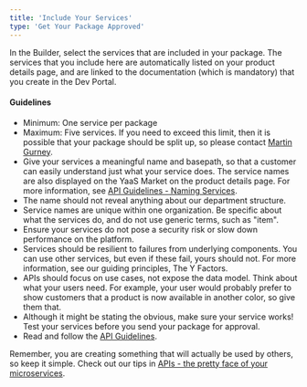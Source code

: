 ```yaml
---
title: 'Include Your Services'
type: 'Get Your Package Approved'
---
```

In the Builder, select the services that are included in your package. The services that you include here are automatically listed on your product details page, and are linked to the documentation (which is mandatory) that you create in the Dev Portal.

#### Guidelines

* Minimum: One service per package
* Maximum: Five services. If you need to exceed this limit, then it is possible that your package should be split up, so please contact <a href="mailto:martin.gurney@sap.com">Martin Gurney</a>.
* Give your services a meaningful name and basepath, so that a customer can easily understand just what your service does. The service names are also displayed on the YaaS Market on the product details page. For more information, see [API Guidelines - Naming Services](/tools/apiguidelines/index.html#NamingServices).
* The name should not reveal anything about our department structure.
* Service names are unique within one organization. Be specific about what the services do, and do not use generic terms, such as "item".
* Ensure your services do not pose a security risk or slow down performance on the platform.
* Services should be resilient to failures from underlying components. You can use other services, but even if these fail, yours should not. For more information, see our guiding principles, <a hef="https://devportal.yaas.io/overview/yfactors/y-factors.html">The Y Factors</a>.
* APIs should focus on use cases, not expose the data model. Think about what your users need. For example, your user would probably prefer to show customers that a product is now available in another color, so give them that.
* Although it might be stating the obvious, make sure your service works! Test your services before you send your package for approval.
* Read and follow the [API Guidelines](/tools/apiguidelines).

Remember, you are creating something that will actually be used by others, so keep it simple. Check out our tips in <a href="http://de.slideshare.net/AndreaStubbe/apis-the-pretty-face-of-your-microservices">APIs - the pretty face of your microservices</a>.
